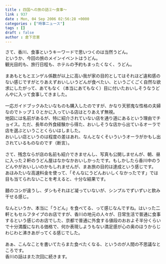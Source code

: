 ```yaml
---
title : 四国への旅の話②～食事～
link : 937
date : Mon, 04 Sep 2006 02:56:28 +0000
categories : ["時事ニュース"]
tags : []
draft : false
author : 倉下忠憲
---
```


さて、香川、食事というキーワードで思いつくのは当然うどん。<BR>というか、今回の旅のメインイベントはうどん。<BR>観光目的も、旅行日程も、ホテルの予約もまったくなく、うどん。<BR><BR>まあもともとエンゲル係数が以上に高い我が家の目的としてはそれほど違和感のない感じですがとりあえずおいしいうどんが食べたい、というごくごく自然な欲求にしたがって、あてもなく（本当にあてもなく）目に付いたおいしそうなうどんやに入って食事してきました。<BR><BR>一応ガイドブックみたいなものも購入したのですが、かなり天邪鬼な性格の夫婦なのでトップ１０とかに入っている店はとりあえず無視。<BR>地図には名前があるが、特に紹介されていない店を通り道にあるという理由でチョイス。ただ、長年の外食経験から得た、おいしそうな店から出ているオーラで店を選ぶということくらいはしました。<BR>おいしい店というのは程度の差はあれ、なんとなくそいういうオーラがかもし出されているものなのです（断言）。<BR><BR>さて、残念ならが店の名前も紹介できませんし、写真も公開しませんが、朝、昼に入った２軒のうどん屋はなかなかおいしかったです。もしかしたら香川中のうどんやがおいしいのかもしれませんが、まあ旅の目的は達成という感じです。<BR>あほみたいな高速料金を使って、「そんなにうどんおいしくなかったです」では目も当てられないことを考えると、十分な結果です。<BR><BR>麺のコシが違うし、ダシもそれほど凝っていないが、シンプルでずいずいと飲み干せる感じ。<BR><BR>なんというか、本当に「うどん」を食べてる、って感じなんですね。はいった二軒ともセルフタイプのお店ですが、香川の地元の人々が、日常生活で普通に食事するという感じのお店でした、京都で普通に外食する値段のおおよそ半分くらいで十分満腹になれる価格で、何か表現しようもない満足感が心の奥のほうからじわじわと沸きあがってくる感じでした。<BR><BR>あぁ、こんなことを書いてたらまた食べたくなる、というのが人間の不思議なところです。<BR>香川の話はまた次回に続きます。<br><br>
